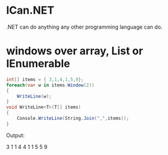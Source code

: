 # ICan.NET
.NET can do anything any other programming language can do.

# windows over array, List or IEnumerable

```csharp
int[] items = { 3,1,4,1,5,9};
foreach(var w in items.Window(2))
{
    WriteLine(w);
}
void WriteLine<T>(T[] items)
{
    Console.WriteLine(String.Join(",",items));
}
```

Output:

3 1
1 4
4 1
1 5
5 9


